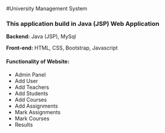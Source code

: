 #University Management System

### This application build in Java (JSP) Web Application

**Backend:** Java (JSP), MySql

**Front-end:** HTML, CSS, Bootstrap, Javascript



#### Functionality of Website:
- Admin Panel
- Add User
- Add Teachers
- Add Students
- Add Courses
- Add Assignments  
- Mark Assignments 
- Mark Courses
- Results

